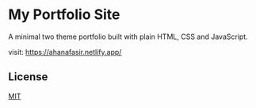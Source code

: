 # My Portfolio Site

A minimal two theme portfolio built with plain HTML, CSS and JavaScript.

visit: https://ahanafasir.netlify.app/

## License

[MIT](https://choosealicense.com/licenses/mit/)
